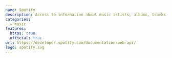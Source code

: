 ```yaml
---
name: Spotify
description: Access to information about music artists, albums, tracks, user's playlist and recommendations!
categories:
  - music
features:
  https: true
  official: true
url: https://developer.spotify.com/documentation/web-api/
logo: spotify.svg
---
```

